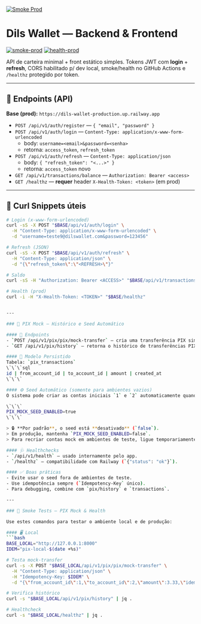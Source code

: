 [![Smoke Prod](https://github.com/dilson123-tech/dils-wallet/actions/workflows/smoke_prod.yml/badge.svg)](https://github.com/dilson123-tech/dils-wallet/actions/workflows/smoke_prod.yml)

# Dils Wallet — Backend & Frontend

[![smoke-prod](https://github.com/dilson123-tech/dils-wallet/actions/workflows/smoke.yml/badge.svg?branch=main)](https://github.com/dilson123-tech/dils-wallet/actions/workflows/smoke.yml)
[![health-prod](https://github.com/dilson123-tech/dils-wallet/actions/workflows/health.yml/badge.svg?branch=main)](https://github.com/dilson123-tech/dils-wallet/actions/workflows/health.yml)

API de carteira minimal + front estático simples. Tokens JWT com **login** + **refresh**, CORS habilitado p/ dev local, smoke/health no GitHub Actions e `/healthz` protegido por token.

---

## 🔗 Endpoints (API)
**Base (prod):** `https://dils-wallet-production.up.railway.app`

- `POST /api/v1/auth/register` — `{ "email", "password" }`  
- `POST /api/v1/auth/login` — `Content-Type: application/x-www-form-urlencoded`  
  - body: `username=<email>&password=<senha>`  
  - retorna: `access_token`, `refresh_token`
- `POST /api/v1/auth/refresh` — `Content-Type: application/json`  
  - body: `{ "refresh_token": "<...>" }`  
  - retorna: `access_token` novo
- `GET /api/v1/transactions/balance` — `Authorization: Bearer <access>`  
- `GET /healthz` — **requer** header `X-Health-Token: <token>` (em prod)

---

## 🧪 Curl Snippets úteis

```bash
# Login (x-www-form-urlencoded)
curl -sS -X POST "$BASE/api/v1/auth/login" \
  -H "Content-Type: application/x-www-form-urlencoded" \
  -d "username=teste9@dilswallet.com&password=123456"

# Refresh (JSON)
curl -sS -X POST "$BASE/api/v1/auth/refresh" \
  -H "Content-Type: application/json" \
  -d "{\"refresh_token\":\"<REFRESH>\"}"

# Saldo
curl -sS -H "Authorization: Bearer <ACCESS>" "$BASE/api/v1/transactions/balance"

# Health (prod)
curl -i -H "X-Health-Token: <TOKEN>" "$BASE/healthz"


---

### 🧩 PIX Mock – Histórico e Seed Automático

#### 📜 Endpoints
- `POST /api/v1/pix/pix/mock-transfer` — cria uma transferência PIX simulada com idempotência.  
- `GET /api/v1/pix/history` — retorna o histórico de transferências PIX mock, ordenado por data.

#### 🧠 Modelo Persistido
Tabela: `pix_transactions`
\`\`\`sql
id | from_account_id | to_account_id | amount | created_at
\`\`\`

#### ⚙️ Seed Automático (somente para ambientes vazios)
O sistema pode criar as contas iniciais `1` e `2` automaticamente quando estas não existirem — **apenas** se a variável de ambiente estiver habilitada:

\`\`\`
PIX_MOCK_SEED_ENABLED=true
\`\`\`

> 🔒 **Por padrão**, o seed está **desativado** (`false`).  
> Em produção, mantenha `PIX_MOCK_SEED_ENABLED=false`.  
> Para recriar contas mock em ambientes de teste, ligue temporariamente e execute um `mock-transfer` — as contas serão geradas com saldo inicial seguro (`1000.0` e `100.0`).

#### 🩺 Healthchecks
- `/api/v1/health` — usado internamente pelo app.  
- `/healthz` — compatibilidade com Railway (`{"status": "ok"}`).

#### ✅ Boas práticas
- Evite usar o seed fora de ambientes de teste.  
- Use idempotência sempre (`Idempotency-Key` único).  
- Para debugging, combine com `pix/history` e `transactions`.

---

### 🧪 Smoke Tests – PIX Mock & Health

Use estes comandos para testar o ambiente local e de produção:

#### 🖥️ Local
```bash
BASE_LOCAL="http://127.0.0.1:8000"
IDEM="pix-local-$(date +%s)"

# Testa mock-transfer
curl -s -X POST "$BASE_LOCAL/api/v1/pix/pix/mock-transfer" \
  -H "Content-Type: application/json" \
  -H "Idempotency-Key: $IDEM" \
  -d "{\"from_account_id\":1,\"to_account_id\":2,\"amount\":3.33,\"idempotency_key\":\"$IDEM\"}" | jq .

# Verifica histórico
curl -s "$BASE_LOCAL/api/v1/pix/history" | jq .

# Healthcheck
curl -s "$BASE_LOCAL/healthz" | jq .

```
